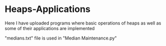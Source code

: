 # Heaps-Applications
 Here I have uploaded programs where basic operations of heaps as well as some of their applications are implemented

"medians.txt" file is used in "Median Maintenance.py"
